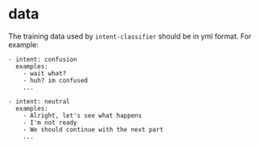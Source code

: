 # data

The training data used by `intent-classifier` should be in yml format. For example:

```
- intent: confusion
  examples:
    - wait what?
    - huh? im confused
    ...

- intent: neutral
  examples:
    - Alright, let's see what happens
    - I'm not ready
    - We should continue with the next part
    ...
```